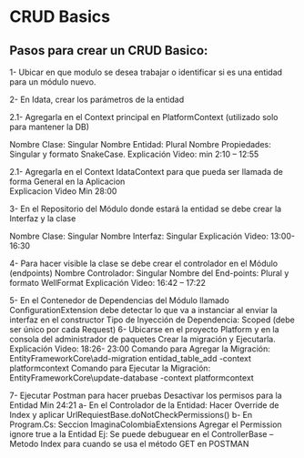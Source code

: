 # CRUD Basics
## Pasos para crear un CRUD Basico:

1-	Ubicar en que modulo se desea trabajar o identificar si es una entidad para un módulo nuevo.

2-	En Idata, crear los parámetros de la entidad

2.1- Agregarla en el Context principal en PlatformContext (utilizado solo para mantener la DB) 

Nombre Clase: Singular
Nombre Entidad: Plural
Nombre Propiedades: Singular y formato SnakeCase.
Explicación Video: min 2:10 – 12:55

2.1- Agregarla en el Context IdataContext para que pueda ser llamada de forma General en la Aplicacion  
Explicacion Video Min 28:00

3-	En el Repositorio del Módulo donde estará la entidad se debe crear la Interfaz y la clase

Nombre Clase: Singular
Nombre Interfaz: Singular
Explicación Video: 13:00- 16:30

4-	Para hacer visible la clase se debe crear el controlador en el Módulo (endpoints)
Nombre Controlador: Singular
Nombre del End-points: Plural y formato WellFormat
Explicación Video: 16:42 – 17:22

5-	En el Contenedor de Dependencias del Módulo llamado ConfigurationExtension debe detectar lo que va a instanciar al enviar la interfaz en el constructor
Tipo de Inyección de Dependencia: Scoped (debe ser único por cada Request)
6-	Ubicarse en el proyecto Platform y en la consola del administrador de paquetes Crear la migración y Ejecutarla.
Explicación Video: 18:26- 23:00
Comando para Agregar la Migración:
 EntityFrameworkCore\add-migration entidad_table_add -context platformcontext
Comando para Ejecutar la Migración:
EntityFrameworkCore\update-database -context platformcontext

7-	Ejecutar Postman para hacer pruebas
Desactivar los permisos para la Entidad Min 24:21
a-	En el Controlador de la Entidad: Hacer Override de Index y aplicar UrlRequiestBase.doNotCheckPermissions()
b-	En Program.Cs: Seccion ImaginaColombiaExtensions Agregar el Permission ignore true a la Entidad
Ej: Se puede debuguear en el ControllerBase – Metodo Index para cuando se usa el método GET en POSTMAN
